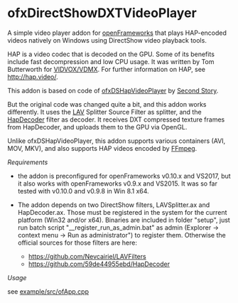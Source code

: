 # ofxDirectShowDXTVideoPlayer

A simple video player addon for [openFrameworks](https://github.com/openframeworks/openFrameworks) that plays HAP-encoded videos natively on Windows using DirectShow video playback tools.

HAP is a video codec that is decoded on the GPU. Some of its benefits include fast decompression and low CPU usage. It was written by Tom Butterworth for [VIDVOX/VDMX](https://vidvox.net/). For further information on HAP, see http://hap.video/.

This addon is based on code of [ofxDSHapVideoPlayer](https://github.com/secondstory/ofxDSHapVideoPlayer) by [Second Story](https://github.com/secondstory).

But the original code was changed quite a bit, and this addon works differently. It uses the [LAV](https://github.com/Nevcairiel/LAVFilters) Splitter Source Filter as splitter, and the [HapDecoder](https://github.com/59de44955ebd/HapDecoder) filter as decoder. It receives DXT compressed texture frames from HapDecoder, and uploads them to the GPU via OpenGL.

Unlike ofxDSHapVideoPlayer, this addon supports various containers (AVI, MOV, MKV), and also supports HAP videos encoded by [FFmpeg](https://github.com/FFmpeg/FFmpeg).


*Requirements*

* the addon is preconfigured for openFrameworks v0.10.x and VS2017, but it also works with openFrameworks v0.9.x and VS2015. It was so far tested with v0.10.0 and v0.9.8 in Win 8.1 x64.

* The addon depends on two DirectShow filters, LAVSplitter.ax and HapDecoder.ax. Those must be registered in the system for the current platform (Win32 and/or x64). Binaries are included in folder "setup", just run batch script "__register_run_as_admin.bat" as admin (Explorer -> context menu -> Run as administrator") to register them. Otherwise the official sources for those filters are here:
  * https://github.com/Nevcairiel/LAVFilters
  * https://github.com/59de44955ebd/HapDecoder


*Usage*

see [example/src/ofApp.cpp](example/src/ofApp.cpp)
